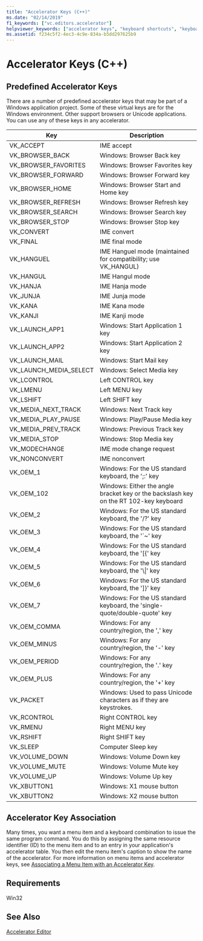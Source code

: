 ```yaml
---
title: "Accelerator Keys (C++)"
ms.date: "02/14/2019"
f1_keywords: ["vc.editors.accelerator"]
helpviewer_keywords: ["accelerator keys", "keyboard shortcuts", "keyboard shortcuts [C++], predefined", "menus [C++], shortcut keys", "keyboard shortcuts [C++], menu association"]
ms.assetid: f234c5f2-4ec3-4c9e-834a-b5dd297625b9
---
```

# Accelerator Keys (C++)

## Predefined Accelerator Keys

There are a number of predefined accelerator keys that may be part of a Windows application project. Some of these virtual keys are for the Windows environment. Other support browsers or Unicode applications. You can use any of these keys in any accelerator.

|Key|Description|
|---------|-----------------|
|VK_ACCEPT|IME accept|
|VK_BROWSER_BACK|Windows: Browser Back key|
|VK_BROWSER_FAVORITES|Windows: Browser Favorites key|
|VK_BROWSER_FORWARD|Windows: Browser Forward key|
|VK_BROWSER_HOME|Windows: Browser Start and Home key|
|VK_BROWSER_REFRESH|Windows: Browser Refresh key|
|VK_BROWSER_SEARCH|Windows: Browser Search key|
|VK_BROWSER_STOP|Windows: Browser Stop key|
|VK_CONVERT|IME convert|
|VK_FINAL|IME final mode|
|VK_HANGUEL|IME Hanguel mode (maintained for compatibility; use VK_HANGUL)|
|VK_HANGUL|IME Hangul mode|
|VK_HANJA|IME Hanja mode|
|VK_JUNJA|IME Junja mode|
|VK_KANA|IME Kana mode|
|VK_KANJI|IME Kanji mode|
|VK_LAUNCH_APP1|Windows: Start Application 1 key|
|VK_LAUNCH_APP2|Windows: Start Application 2 key|
|VK_LAUNCH_MAIL|Windows: Start Mail key|
|VK_LAUNCH_MEDIA_SELECT|Windows: Select Media key|
|VK_LCONTROL|Left CONTROL key|
|VK_LMENU|Left MENU key|
|VK_LSHIFT|Left SHIFT key|
|VK_MEDIA_NEXT_TRACK|Windows: Next Track key|
|VK_MEDIA_PLAY_PAUSE|Windows: Play/Pause Media key|
|VK_MEDIA_PREV_TRACK|Windows: Previous Track key|
|VK_MEDIA_STOP|Windows: Stop Media key|
|VK_MODECHANGE|IME mode change request|
|VK_NONCONVERT|IME nonconvert|
|VK_OEM_1|Windows: For the US standard keyboard, the ';:' key|
|VK_OEM_102|Windows: Either the angle bracket key or the backslash key on the RT 102-key keyboard|
|VK_OEM_2|Windows: For the US standard keyboard, the '/?' key|
|VK_OEM_3|Windows: For the US standard keyboard, the '`~' key|
|VK_OEM_4|Windows: For the US standard keyboard, the '[{' key|
|VK_OEM_5|Windows: For the US standard keyboard, the '\\&#124;' key|
|VK_OEM_6|Windows: For the US standard keyboard, the ']}' key|
|VK_OEM_7|Windows: For the US standard keyboard, the 'single-quote/double-quote' key|
|VK_OEM_COMMA|Windows: For any country/region, the ',' key|
|VK_OEM_MINUS|Windows: For any country/region, the '-' key|
|VK_OEM_PERIOD|Windows: For any country/region, the '.' key|
|VK_OEM_PLUS|Windows: For any country/region, the '+' key|
|VK_PACKET|Windows: Used to pass Unicode characters as if they are keystrokes.|
|VK_RCONTROL|Right CONTROL key|
|VK_RMENU|Right MENU key|
|VK_RSHIFT|Right SHIFT key|
|VK_SLEEP|Computer Sleep key|
|VK_VOLUME_DOWN|Windows: Volume Down key|
|VK_VOLUME_MUTE|Windows: Volume Mute key|
|VK_VOLUME_UP|Windows: Volume Up key|
|VK_XBUTTON1|Windows: X1 mouse button|
|VK_XBUTTON2|Windows: X2 mouse button|

## Accelerator Key Association

Many times, you want a menu item and a keyboard combination to issue the same program command. You do this by assigning the same resource identifier (ID) to the menu item and to an entry in your application's accelerator table. You then edit the menu item's caption to show the name of the accelerator. For more information on menu items and accelerator keys, see [Associating a Menu Item with an Accelerator Key](../windows/associating-a-menu-command-with-an-accelerator-key.md).

## Requirements

Win32

## See Also

[Accelerator Editor](../windows/accelerator-editor.md)<br/>